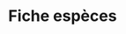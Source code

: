 ---
title: "Fiche espèces"
image: "/images/galerie.png"
description: "Découvrez un résumé sur la conservation des espèces que nous allons rencontrer"
slug: "galerie"
---